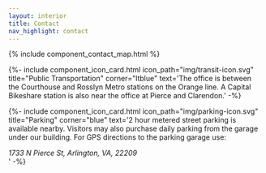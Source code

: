 ```yaml
---
layout: interior
title: Contact
nav_highlight: contact
---
```


{% include component_contact_map.html %}

<div class="row mx-auto text-center">

{%- include component_icon_card.html 
icon_path="img/transit-icon.svg"
title="Public Transportation"
corner="ltblue"
text='The office is between the Courthouse and Rosslyn Metro stations on the Orange line. A Capital Bikeshare station is also near the office at Pierce and Clarendon.'  -%}

{%- include component_icon_card.html 
icon_path="img/parking-icon.svg"
title="Parking"
corner="blue"
text='2 hour metered street parking is available nearby. Visitors may also purchase daily parking from the garage under our building. For GPS directions to the parking garage use: <address>1733 N Pierce St, Arlington, VA, 22209</address>' -%}

</div>